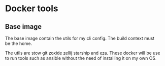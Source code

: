 # Docker tools

## Base image

The base image contain the utils for my cli config. The build context must be the home.

The utils are stow git zoxide zellij starship and eza. These docker will be use to run tools such as ansible without the need of installing it on my own OS. 